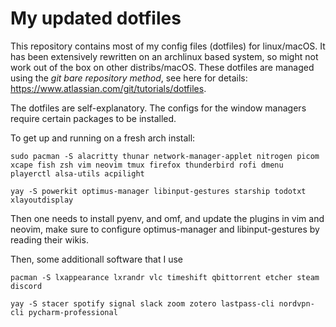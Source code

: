 # My updated dotfiles

This repository contains most of my config files (dotfiles) for linux/macOS. It has been extensively rewritten on an archlinux based system, so might not work out of the box on other distribs/macOS.
These dotfiles are managed using the *git bare repository method*, see here for details: https://www.atlassian.com/git/tutorials/dotfiles.

The dotfiles are self-explanatory. The configs for the window managers require certain packages to be installed.

To get up and running on a fresh arch install:

```sudo pacman -S alacritty thunar network-manager-applet nitrogen picom xcape fish zsh vim neovim tmux firefox thunderbird rofi dmenu playerctl alsa-utils acpilight```

```yay -S powerkit optimus-manager libinput-gestures starship todotxt xlayoutdisplay```

Then one needs to install pyenv, and omf, and update the plugins in vim and neovim, make sure to configure optimus-manager and libinput-gestures by reading their wikis.

Then, some additionall software that I use

```pacman -S lxappearance lxrandr vlc timeshift qbittorrent etcher steam discord```

```yay -S stacer spotify signal slack zoom zotero lastpass-cli nordvpn-cli pycharm-professional```
